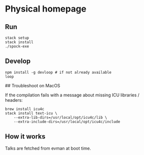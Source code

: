 # Physical homepage

## Run

    stack setup
    stack install
    ./spock-exe

## Develop

    npm install -g devloop # if not already available
    loop

## Troubleshoot on MacOS

If the compilation fails with a message about missing ICU libraries / headers:

    brew install icu4c
    stack install text-icu \
        --extra-lib-dirs=/usr/local/opt/icu4c/lib \
        --extra-include-dirs=/usr/local/opt/icu4c/include

## How it works

Talks are fetched from evman at boot time.

